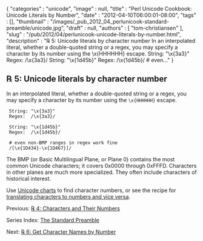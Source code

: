 {
   "categories" : "unicode",
   "image" : null,
   "title" : "Perl Unicode Cookbook: Unicode Literals by Number",
   "date" : "2012-04-10T06:00:01-08:00",
   "tags" : [],
   "thumbnail" : "/images/_pub_2012_04_perlunicook-standard-preamble/unicode.jpg",
   "draft" : null,
   "authors" : [
      "tom-christiansen"
   ],
   "slug" : "/pub/2012/04/perlunicook-unicode-literals-by-number.html",
   "description" : "℞ 5: Unicode literals by character number In an interpolated literal, whether a double-quoted string or a regex, you may specify a character by its number using the \\x{HHHHHH} escape. String: &quot;\\x{3a3}&quot; Regex: /\\x{3a3}/ String: &quot;\\x{1d45b}&quot; Regex: /\\x{1d45b}/ # even..."
}



℞ 5: Unicode literals by character number
-----------------------------------------

In an interpolated literal, whether a double-quoted string or a regex, you may specify a character by its number using the `\x{HHHHHH}` escape.

     String: "\x{3a3}"
     Regex:  /\x{3a3}/

     String: "\x{1d45b}"
     Regex:  /\x{1d45b}/

     # even non-BMP ranges in regex work fine
     /[\x{1D434}-\x{1D467}]/

The BMP (or Basic Multilingual Plane, or Plane 0) contains the most common Unicode characters; it covers 0x0000 through 0xFFFD. Characters in other planes are much more specialized. They often include characters of historical interest.

Use [Unicode charts](http://unicode.org/charts/) to find character numbers, or see the recipe for [translating characters to numbers and vice versa](/pub/2012/04/perlunicook-chars-and-their-nums.html).

Previous: [℞ 4: Characters and Their Numbers](/pub/2012/04/perlunicook-chars-and-their-nums.html)

Series Index: [The Standard Preamble](/pub/2012/04/perlunicook-standard-preamble.html)

Next: [℞ 6: Get Character Names by Number](/pub/2012/04/perlunicook-character-names-by-number.html)
